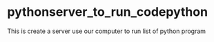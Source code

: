 # pythonserver_to_run_codepython
This is create a server use our computer to run list of python program
